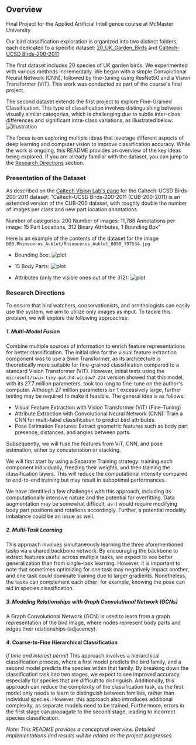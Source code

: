 ## Overview
Final Project for the Applied Artificial Intelligence course at McMaster University

Our bird classification exploration is organized into two distinct folders, each dedicated to a specific dataset: [20_UK_Garden_Birds](https://www.kaggle.com/datasets/davemahony/20-uk-garden-birds) and [Caltech-UCSD Birds-200-2011](https://www.vision.caltech.edu/datasets/cub_200_2011/)

The first dataset includes 20 species of UK garden birds. We experimented with various methods incrementally. We began with a simple Convolutional Neural Network (CNN), followed by fine-tuning using ResNet50 and a Vision Transformer (ViT). This work was conducted as part of the course's final project.

The second dataset extends the first project to explore Fine-Grained Classification. This type of classification involves distinguishing between visually similar categories, which is challenging due to subtle inter-class differences and significant intra-class variations, as illustrated below:
![illustration](./screenshots/cub_fine_grained_explanation.png)

The focus is on exploring multiple ideas that leverage different aspects of deep learning and computer vision to improve classification accuracy. While the work is ongoing, this README provides an overview of the key ideas being explored. If you are already familiar with the dataset, you can jump to the [Research Directions](#research-directions) section.

### Presentation of the Dataset
As described on the [Caltech Vision Lab's page](https://www.vision.caltech.edu/datasets/cub_200_2011/) for the Caltech-UCSD Birds-200-2011 dataset:
"Caltech-UCSD Birds-200-2011 (CUB-200-2011) is an extended version of the CUB-200 dataset, with roughly double the number of images per class and new part location annotations.

Number of categories: 200
Number of images: 11,788
Annotations per image: 15 Part Locations, 312 Binary Attributes, 1 Bounding Box"

Here is an example of the contents of the dataset for the image `008.Rhinoceros_Auklet/Rhinoceros_Auklet_0050_797534.jpg`

- Bounding Box:
![plot](./screenshots/cub_bbox_example.png)

- 15 Body Parts:
![plot](./screenshots/cub_body_parts_example.png)

- Attributes (only the visible ones out of the 312):
![plot](./screenshots/cub_attributes_example.png)


### Research Directions
To ensure that bird watchers, conservationists, and ornithologists can easily use the system, we aim to utilize only images as input. To tackle this problem, we will explore the following approaches:

##### 1. Multi-Modal Fusion
Combine multiple sources of information to enrich feature representations for better classification. The initial idea for the visual feature extraction component was to use a Swin Transformer, as its architecture is theoretically more suitable for fine-grained classification compared to a standard Vision Transformer (ViT). However, initial tests using the `microsoft/swin-tiny-patch4-window7-224` version showed that this model, with its 27.7 million parameters, took too long to fine-tune on the author's computer. Although 27 million parameters isn't excessively large, further testing may be required to make it feasible. The general idea is as follows:

- Visual Feature Extraction with Vision Transformer (ViT) (Fine-Tuning)
- Attribute Extraction with Convolutional Neural Network (CNN): Train a CNN for multi-label classification to predict bird attributes.
- Pose Estimation Features: Extract geometric features such as body part presence, distances, and angles between parts.

Subsequently, we will fuse the features from ViT, CNN, and pose estimation, either by concatenation or stacking.

We will first start by using a Separate Training strategy: training each component individually, freezing their weights, and then training the classification layers. This will reduce the computational intensity compared to end-to-end training but may result in suboptimal performances.

We have identified a few challenges with this approach, including its computationally intensive nature and the potential for overfitting. Data augmentation may be somewhat difficult, as it would require modifying body part positions and rotations accordingly. Further, a potential modality imbalance could be an issue as well.

##### 2. Multi-Task Learning
This approach involves simultaneously learning the three aforementioned tasks via a shared backbone network. By encouraging the backbone to extract features useful across multiple tasks, we expect to see better generalization than from single-task learning. However, it is important to note that sometimes optimizing for one task may negatively impact another, and one task could dominate training due to larger gradients. Nonetheless, the tasks can complement each other; for example, knowing the pose can aid in species classification.

##### 3. Modeling Relationships with Graph Convolutional Network (GCNs)
A Graph Convolutional Network (GCN) is used to learn from a graph representation of the bird image, where nodes represent body parts and edges their relationships (adjacency).

#### 4. Coarse-to-Fine Hierarchical Classification
*if time and interest permit* 
This approach involves a hierarchical classification process, where a first model predicts the bird family, and a second model predicts the species within that family. By breaking down the classification task into two stages, we expect to see improved accuracy, especially for species that are difficult to distinguish. Additionally, this approach can reduce the complexity of the classification task, as the first model only needs to learn to distinguish between families, rather than individual species. However, this approach also introduces additional complexity, as separate models need to be trained. Furthermore, errors in the first stage can propagate to the second stage, leading to incorrect species classification.


*Note: This README provides a conceptual overview. Detailed implementations and results will be added as the project progresses.*